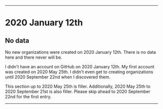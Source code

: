 
***

# 2020 January 12th

## No data

No new organizations were created on 2020 January 12th. There is no data here and there never will be.

I didn't have an account on GitHub on 2020 January 12th. My first account was created on 2020 May 25th. I didn't even get to creating organizations until 2020 September 22nd when I discovered them.

This section up to 2020 May 25th is filler. Additionally, 2020 May 25th to 2020 September 21st is also filler. Please skip ahead to 2020 September 22nd for the first entry.

***
